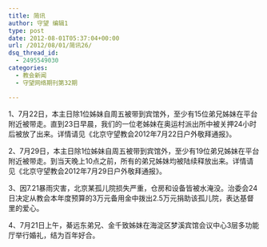 ```yaml
---
title: 简讯
author: 守望 编辑1
type: post
date: 2012-08-01T05:37:04+00:00
url: /2012/08/01/简讯26/
dsq_thread_id:
  - 2495549030
categories:
  - 教会新闻
  - 守望网络期刊第32期

---
```

<p align="left">
  1、7月22日，本主日除1位姊妹自周五被带到宾馆外，至少有15位弟兄姊妹在平台附近被带走。直到23日早晨，我们的一位老姊妹在奥运村派出所中被关押24小时后被放了出来。详情请见《北京守望教会2012年7月22日户外敬拜通报》。
</p>

2、7月29日，本主日除1位姊妹自周五被带到宾馆外，至少有19位弟兄姊妹在平台附近被带走。到当天晚上10点之前，所有的弟兄姊妹均被陆续释放出来。详情请见《北京守望教会2012年7月29日户外敬拜通报》。

<p align="left">
  3、因7.21暴雨灾害，北京某孤儿院损失严重，仓房和设备皆被水淹没。治委会24日决定从教会本年度预算的3万元备用金中拨出2.5万元捐助该孤儿院，表达基督里的爱心。
</p>

<p align="left">
  4、7月21日上午，綦远东弟兄、金千致姊妹在海淀区梦溪宾馆会议中心3层多功能厅举行婚礼，结为百年好合。
</p>